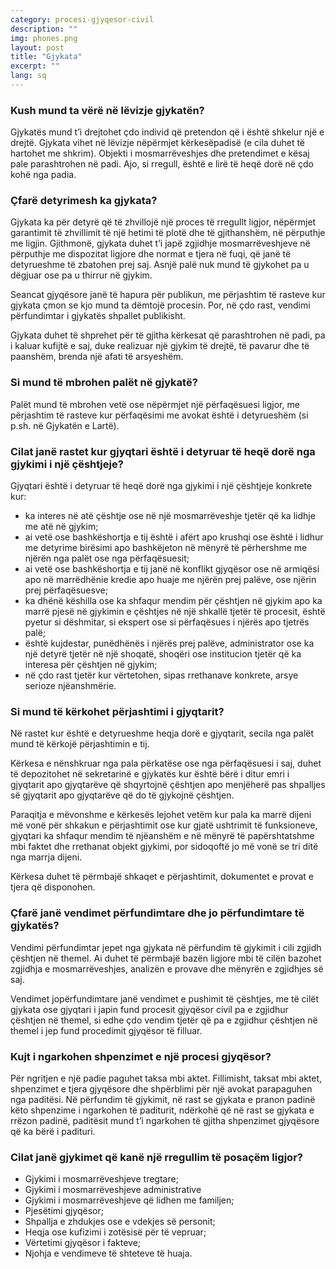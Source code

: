 ```yaml
---
category: procesi-gjyqesor-civil
description: ""
img: phones.png
layout: post
title: "Gjykata"
excerpt: ""
lang: sq
---
```

<script>
var data = { topics: [
  {
    title: "Vënia në lëvizje e gjykatës",
    text: function(){ return $("#part1").html(); }
  },
  {
    title: "Detyrimet e gjykatës",
    text: function(){ return $("#part2").html(); }
  },
  {
    title: "Mbrojtja e palëve në gjykatë",
    text: function(){ return $("#part3").html(); }
  },
  {
    title: "Detyrimi i gjyqtarit për të hequr dorë nga gjykimi",
    text: function(){ return $("#part4").html(); }
  },
  {
    title: "Përjashtimi i gjyqtarit nga gjykimi",
    text: function(){ return $("#part5").html(); }
  },
  {
    title: "Vendimet përfundimtare dhe jo përfundimtare",
    text: function(){ return $("#part6").html(); }
  },
  {
    title: "Shpenzimet e procesit gjyqësor",
    text: function(){ return $("#part7").html(); }
  },
  {
    title: "Gjykimet e posaçme",
    text: function(){ return $("#part8").html(); }
  }
]};
</script>

<div id="part1" class="hidden">
<h3>Kush mund ta vërë në lëvizje gjykatën?</h3>
Gjykatës mund t’i drejtohet çdo individ që pretendon që i është shkelur një e drejtë. Gjykata vihet në lëvizje nëpërmjet kërkesëpadisë (e cila duhet të hartohet me shkrim). Objekti i mosmarrëveshjes dhe pretendimet e kësaj pale parashtrohen në padi. Ajo, si rregull, është e lirë të heqë dorë në çdo kohë nga padia.
</div>

<div id="part2" class="hidden">
<h3>Çfarë detyrimesh ka gjykata?</h3>
<p>Gjykata ka për detyrë që të zhvillojë një proces të rregullt ligjor, nëpërmjet garantimit të zhvillimit të një hetimi të plotë dhe të gjithanshëm, në përputhje me ligjin. Gjithmonë, gjykata duhet t’i japë zgjidhje mosmarrëveshjeve në përputhje me dispozitat ligjore dhe normat e tjera në fuqi, që janë të detyrueshme të zbatohen prej saj. Asnjë palë nuk mund të gjykohet pa u dëgjuar ose pa u thirrur në gjykim.</p>
<p>Seancat gjyqësore janë të hapura për publikun, me përjashtim të rasteve kur gjykata çmon se kjo mund ta dëmtojë procesin. Por, në çdo rast, vendimi përfundimtar i gjykatës shpallet publikisht.</p>
<p>Gjykata duhet të shprehet për të gjitha kërkesat që parashtrohen në padi, pa i kaluar kufijtë e saj, duke realizuar një gjykim të drejtë, të pavarur dhe të paanshëm, brenda një afati të arsyeshëm.</p>
</div>

<div id="part3" class="hidden">
<h3>Si mund të mbrohen palët në gjykatë?</h3>
Palët mund të mbrohen vetë ose nëpërmjet një përfaqësuesi ligjor, me përjashtim të rasteve kur përfaqësimi me avokat është i detyrueshëm (si p.sh. në Gjykatën e Lartë).
</div>

<div id="part4" class="hidden">
<h3>Cilat janë rastet kur gjyqtari është i detyruar të heqë dorë nga gjykimi i një çështjeje?</h3>
Gjyqtari është i detyruar të heqë dorë nga gjykimi i një çështjeje konkrete kur:
<ul>
<li>ka interes në atë çështje ose në një mosmarrëveshje tjetër që ka lidhje me atë në gjykim;</li>
<li>ai vetë ose bashkëshortja e tij është i afërt apo krushqi ose është i lidhur me detyrime birësimi apo bashkëjeton në mënyrë të përhershme me njërën nga palët ose nga përfaqësuesit;</li>
<li>ai vetë ose bashkëshortja e tij janë në konflikt gjyqësor ose në armiqësi apo në marrëdhënie kredie apo huaje me njërën prej palëve, ose njërin prej përfaqësuesve;</li>
<li>ka dhënë këshilla ose ka shfaqur mendim për çështjen në gjykim apo ka marrë pjesë në gjykimin e çështjes në një shkallë tjetër të procesit, është pyetur si dëshmitar, si ekspert ose si përfaqësues i njërës apo tjetrës palë;</li>
<li>është kujdestar, punëdhënës i njërës prej palëve, administrator ose ka një detyrë tjetër në një shoqatë, shoqëri ose institucion tjetër që ka interesa për çështjen në gjykim;</li>
<li>në çdo rast tjetër kur vërtetohen, sipas rrethanave konkrete, arsye serioze njëanshmërie.</li>
</ul>
</div>

<div id="part5" class="hidden">
<h3>Si mund të kërkohet përjashtimi i gjyqtarit?</h3>
<p>Në rastet kur është e detyrueshme heqja dorë e gjyqtarit, secila nga palët mund të kërkojë përjashtimin e tij.</p>
<p>Kërkesa e nënshkruar nga pala përkatëse ose nga përfaqësuesi i saj, duhet të depozitohet në sekretarinë e gjykatës kur është bërë i ditur emri i gjyqtarit apo gjyqtarëve që shqyrtojnë çështjen apo menjëherë pas shpalljes së gjyqtarit apo gjyqtarëve që do të gjykojnë çështjen.</p>
<p>Paraqitja e mëvonshme e kërkesës lejohet vetëm kur pala ka marrë dijeni më vonë për shkakun e përjashtimit ose kur gjatë ushtrimit të funksioneve, gjyqtari ka shfaqur mendim të njëanshëm e në mënyrë të papërshtatshme mbi faktet dhe rrethanat objekt gjykimi, por sidoqoftë jo më vonë se tri ditë nga marrja dijeni.</p>
<p>Kërkesa duhet të përmbajë shkaqet e përjashtimit, dokumentet e provat e tjera që disponohen.</p>
</div>

<div id="part6" class="hidden">
<h3>Çfarë janë vendimet përfundimtare dhe jo përfundimtare të gjykatës?</h3>
<p>Vendimi përfundimtar jepet nga gjykata në përfundim të gjykimit i cili zgjidh çështjen në themel. Ai duhet të përmbajë bazën ligjore mbi të cilën bazohet zgjidhja e mosmarrëveshjes, analizën e provave dhe mënyrën e zgjidhjes së saj.</p>
<p>Vendimet jopërfundimtare janë vendimet e pushimit të çështjes, me të cilët gjykata ose gjyqtari i japin fund procesit gjyqësor civil pa e zgjidhur çështjen në themel, si edhe çdo vendim tjetër që pa e zgjidhur çështjen në themel i jep fund procedimit gjyqësor të filluar.</p>
</div>

<div id="part7" class="hidden">
<h3>Kujt i ngarkohen shpenzimet e një procesi gjyqësor?</h3>
Për ngritjen e një padie paguhet taksa mbi aktet. Fillimisht, taksat mbi aktet, shpenzimet e tjera gjyqësore dhe shpërblimi për një avokat parapaguhen nga paditësi. Në përfundim të gjykimit, në rast se gjykata e pranon padinë këto shpenzime i ngarkohen të paditurit, ndërkohë që në rast se gjykata e rrëzon padinë, paditësit mund t’i ngarkohen të gjitha shpenzimet gjyqësore që ka bërë i padituri.
</div>

<div id="part8" class="hidden">
<h3>Cilat janë gjykimet që kanë një rregullim të posaçëm ligjor?</h3>
<ul>
<li>Gjykimi i mosmarrëveshjeve tregtare;</li>
<li>Gjykimi i mosmarrëveshjeve administrative</li>
<li>Gjykimi i mosmarrëveshjeve që lidhen me familjen;</li>
<li>Pjesëtimi gjyqësor;</li>
<li>Shpallja e zhdukjes ose e vdekjes së personit;</li>
<li>Heqja ose kufizimi i zotësisë për të vepruar;</li>
<li>Vërtetimi gjyqësor i fakteve;</li>
<li>Njohja e vendimeve të shteteve të huaja.</li>
</ul>
</div>


<div class="post-content"></div>
